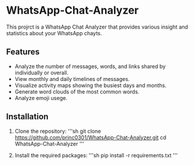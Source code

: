 # WhatsApp-Chat-Analyzer
This projrct is a WhatsApp Chat Analyzer that provides various insight and statistics about your WhatsApp chayts.

## Features

- Analyze the number of messages, words, and links shared by individually or overall.
- View monthly and daily timelines of messages.
- Visualize activity maps showing the busiest days and months.
- Generate word clouds of the most common words.
- Analyze emoji usege.

## Installation

1. Clone the repository:
   '''sh
   git clone https://github.com/princ0301/WhatsApp-Chat-Analyzer.git
   cd WhatsApp-Chat-Analyzer
   '''

3. Install the required packages:
   '''sh
   pip install -r requirements.txt
   '''
